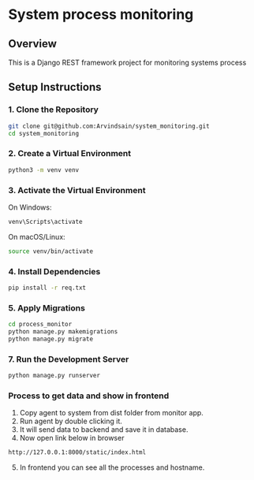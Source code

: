 # System process monitoring

## Overview

This is a Django REST framework project for monitoring systems process

## Setup Instructions

### 1. Clone the Repository

```bash
git clone git@github.com:Arvindsain/system_monitoring.git
cd system_monitoring
```

### 2. Create a Virtual Environment

```bash
python3 -m venv venv
```

### 3. Activate the Virtual Environment

On Windows:

```bash
venv\Scripts\activate
```

On macOS/Linux:

```bash
source venv/bin/activate
```

### 4. Install Dependencies

```bash
pip install -r req.txt
```

### 5. Apply Migrations

```bash
cd process_monitor
python manage.py makemigrations
python manage.py migrate
```

### 7. Run the Development Server

```bash
python manage.py runserver
```
### Process to get data and show in frontend

1. Copy agent to system from dist folder from monitor app.
2. Run agent by double clicking it.
3. It will send data to backend and save it in database.
4. Now open link below in browser
```bash
http://127.0.0.1:8000/static/index.html
```
5. In frontend you can see all the processes and hostname.